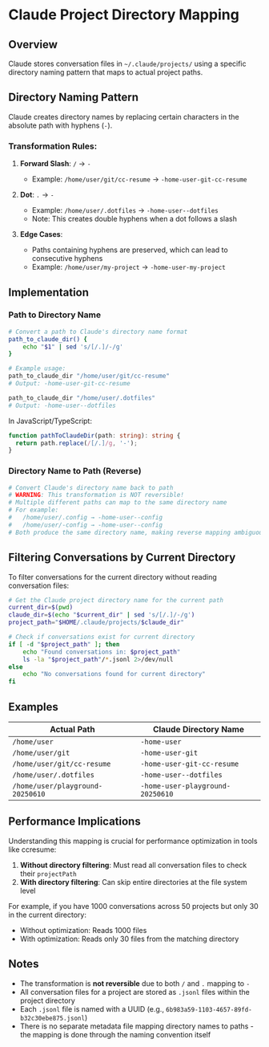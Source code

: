 # Claude Project Directory Mapping

## Overview

Claude stores conversation files in `~/.claude/projects/` using a specific directory naming pattern that maps to actual project paths.

## Directory Naming Pattern

Claude creates directory names by replacing certain characters in the absolute path with hyphens (`-`).

### Transformation Rules:

1. **Forward Slash**: `/` → `-`
   - Example: `/home/user/git/cc-resume` → `-home-user-git-cc-resume`

2. **Dot**: `.` → `-`
   - Example: `/home/user/.dotfiles` → `-home-user--dotfiles`
   - Note: This creates double hyphens when a dot follows a slash

3. **Edge Cases**:
   - Paths containing hyphens are preserved, which can lead to consecutive hyphens
   - Example: `/home/user/my-project` → `-home-user-my-project`

## Implementation

### Path to Directory Name

```bash
# Convert a path to Claude's directory name format
path_to_claude_dir() {
    echo "$1" | sed 's/[/.]/-/g'
}

# Example usage:
path_to_claude_dir "/home/user/git/cc-resume"
# Output: -home-user-git-cc-resume

path_to_claude_dir "/home/user/.dotfiles"
# Output: -home-user--dotfiles
```

In JavaScript/TypeScript:
```typescript
function pathToClaudeDir(path: string): string {
  return path.replace(/[/.]/g, '-');
}
```

### Directory Name to Path (Reverse)

```bash
# Convert Claude's directory name back to path
# WARNING: This transformation is NOT reversible!
# Multiple different paths can map to the same directory name
# For example: 
#   /home/user/.config → -home-user--config
#   /home/user/-config → -home-user--config
# Both produce the same directory name, making reverse mapping ambiguous
```

## Filtering Conversations by Current Directory

To filter conversations for the current directory without reading conversation files:

```bash
# Get the Claude project directory name for the current path
current_dir=$(pwd)
claude_dir=$(echo "$current_dir" | sed 's/[/.]/-/g')
project_path="$HOME/.claude/projects/$claude_dir"

# Check if conversations exist for current directory
if [ -d "$project_path" ]; then
    echo "Found conversations in: $project_path"
    ls -la "$project_path"/*.jsonl 2>/dev/null
else
    echo "No conversations found for current directory"
fi
```

## Examples

| Actual Path | Claude Directory Name |
|------------|---------------------|
| `/home/user` | `-home-user` |
| `/home/user/git` | `-home-user-git` |
| `/home/user/git/cc-resume` | `-home-user-git-cc-resume` |
| `/home/user/.dotfiles` | `-home-user--dotfiles` |
| `/home/user/playground-20250610` | `-home-user-playground-20250610` |

## Performance Implications

Understanding this mapping is crucial for performance optimization in tools like ccresume:

1. **Without directory filtering**: Must read all conversation files to check their `projectPath`
2. **With directory filtering**: Can skip entire directories at the file system level

For example, if you have 1000 conversations across 50 projects but only 30 in the current directory:
- Without optimization: Reads 1000 files
- With optimization: Reads only 30 files from the matching directory

## Notes

- The transformation is **not reversible** due to both `/` and `.` mapping to `-`
- All conversation files for a project are stored as `.jsonl` files within the project directory
- Each `.jsonl` file is named with a UUID (e.g., `6b983a59-1103-4657-89fd-b32c30ebe875.jsonl`)
- There is no separate metadata file mapping directory names to paths - the mapping is done through the naming convention itself